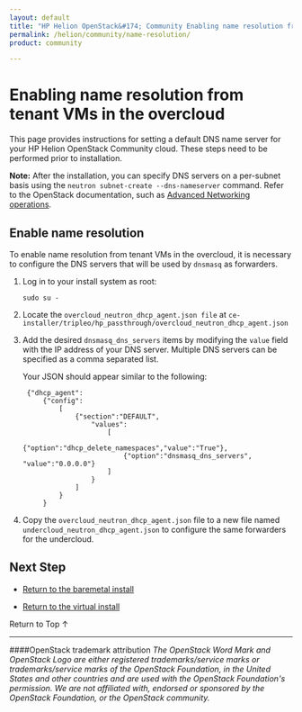 ```yaml
---
layout: default
title: "HP Helion OpenStack&#174; Community Enabling name resolution from tenant VMs in the overcloud"
permalink: /helion/community/name-resolution/
product: community

---
```

<!--UNDER REVISION-->

<script>

function PageRefresh {
onLoad="window.refresh"
}

PageRefresh();

</script>

<!--
<p style="font-size: small;"> <a href="/helion/community/">&#9664; PREV</a> | <a href="/helion/community/">&#9650; UP</a> | <a href="/helion/community/install-overview/">NEXT &#9654;</a> </p>
-->

# Enabling name resolution from tenant VMs in the overcloud

This page provides instructions for setting a default DNS name server for your HP Helion OpenStack Community cloud. These steps need to be performed prior to installation.

**Note:** After the installation, you can specify DNS servers on a per-subnet basis using the `neutron subnet-create --dns-nameserver` command. Refer to the OpenStack documentation, such as [Advanced Networking operations](http://docs.openstack.org/admin-guide-cloud/content/advanced_networking.html).

## Enable name resolution

To enable name resolution from tenant VMs in the overcloud, it is necessary to configure the DNS servers that will be used by `dnsmasq` as forwarders.

1. Log in to your install system as root:

	`sudo su -`

2. Locate the `overcloud_neutron_dhcp_agent.json file` at `ce-installer/tripleo/hp_passthrough/overcloud_neutron_dhcp_agent.json`

3. Add the desired `dnsmasq_dns_servers` items by modifying the `value` field with the IP address of your DNS server.  Multiple DNS servers can be specified as a comma separated list.

	Your JSON should appear similar to the following:

		{"dhcp_agent":
			{"config":
				[
					{"section":"DEFAULT",
						"values":
							[
								{"option":"dhcp_delete_namespaces","value":"True"},
								{"option":"dnsmasq_dns_servers", "value":"0.0.0.0"}
							]
						}
					]
				}
			}


4. Copy the `overcloud_neutron_dhcp_agent.json` file to a new file named `undercloud_neutron_dhcp_agent.json` to configure the same forwarders for the undercloud.

## Next Step

* [Return to the baremetal install](/helion/community/install/)

* [Return to the virtual install](/helion/community/install-virtual/)

 <a href="#top" style="padding:14px 0px 14px 0px; text-decoration: none;"> Return to Top &#8593; </a>

----
####OpenStack trademark attribution
*The OpenStack Word Mark and OpenStack Logo are either registered trademarks/service marks or trademarks/service marks of the OpenStack Foundation, in the United States and other countries and are used with the OpenStack Foundation's permission. We are not affiliated with, endorsed or sponsored by the OpenStack Foundation, or the OpenStack community.*
